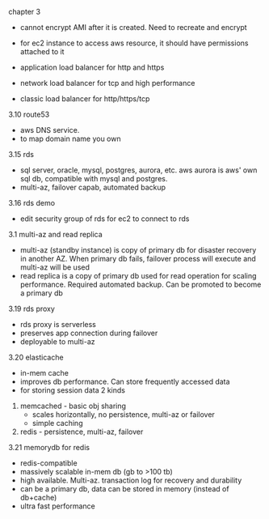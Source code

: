 chapter 3
- cannot encrypt AMI after it is created. Need to recreate and encrypt
- for ec2 instance to access aws resource, it should have permissions attached to it

- application load balancer for http and https
- network load balancer for tcp and high performance 
- classic load balancer for http/https/tcp


3.10 route53
- aws DNS service. 
- to map domain name you own

3.15 rds
- sql server, oracle, mysql, postgres, aurora, etc. aws aurora is aws' own sql db, compatible with mysql and postgres.
- multi-az, failover capab, automated backup

3.16 rds demo
- edit security group of rds for ec2 to connect to rds

3.1 multi-az and read replica
- multi-az (standby instance) is copy of primary db for disaster recovery in another AZ. When primary db fails, failover process will execute and multi-az will be used
- read replica is a copy of primary db used for read operation for scaling performance. Required automated backup. Can be promoted to become a primary db

3.19 rds proxy
- rds proxy is serverless
- preserves app connection during failover
- deployable to multi-az

3.20 elasticache
- in-mem cache 
- improves db performance. Can store frequently accessed data
- for storing session data 
2 kinds
1. memcached - basic obj sharing 
   - scales horizontally, no persistence, multi-az or failover 
   - simple caching
2. redis - persistence, multi-az, failover

3.21 memorydb for redis
- redis-compatible
- massively scalable in-mem db (gb to >100 tb)
- high available. Multi-az. transaction log for recovery and durability
- can be a primary db, data can be stored in memory (instead of db+cache)
- ultra fast performance
